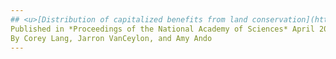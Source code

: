 ```yaml
---
## <u>[Distribution of capitalized benefits from land conservation](https://www.pnas.org/doi/10.1073/pnas.2215262120)</u>
Published in *Proceedings of the National Academy of Sciences* April 2023
By Corey Lang, Jarron VanCeylon, and Amy Ando
---
```

